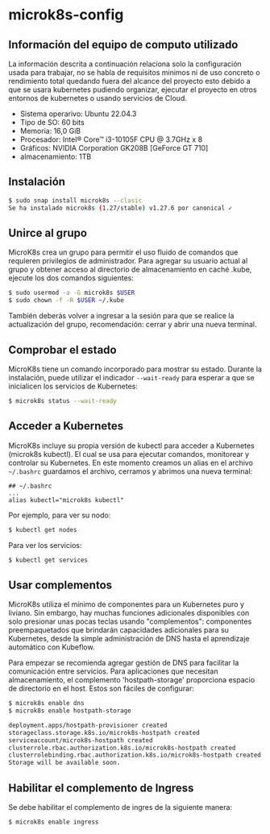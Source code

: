 # microk8s-config

## Información del equipo de computo utilizado

La información descrita a continuación relaciona solo la configuración usada para trabajar, no se habla de requisitos minimos ni de uso concreto o rendimiento total quedando fuera del alcance del proyecto esto debido a que se usara kubernetes pudiendo organizar, ejecutar el proyecto en otros entornos de kubernetes o usando servicios de Cloud.

- Sistema operarivo: Ubuntu 22.04.3
- Tipo de SO: 60 bits
- Memoria: 16,0 GiB
- Procesador: Intel® Core™ i3-10105F CPU @ 3.7GHz x 8
- Gráficos: NVIDIA Corporation GK208B [GeForce GT 710]
- almacenamiento: 1TB

## Instalación

```bash
$ sudo snap install microk8s --clasic
Se ha instalado microk8s (1.27/stable) v1.27.6 por canonical ✓
```

## Unirce al grupo

MicroK8s crea un grupo para permitir el uso fluido de comandos que requieren privilegios de administrador. Para agregar su usuario actual al grupo y obtener acceso al directorio de almacenamiento en caché .kube, ejecute los dos comandos siguientes:

```bash
$ sudo usermod -a -G microk8s $USER
$ sudo chown -f -R $USER ~/.kube
```

También deberás volver a ingresar a la sesión para que se realice la actualización del grupo, recomendación: cerrar y abrir una nueva terminal.

## Comprobar el estado

MicroK8s tiene un comando incorporado para mostrar su estado. Durante la instalación, puede utilizar el indicador ```--wait-ready``` para esperar a que se inicialicen los servicios de Kubernetes:

```bash
$ microk8s status --wait-ready
```

## Acceder a Kubernetes

MicroK8s incluye su propia versión de kubectl para acceder a Kubernetes (microk8s kubectl). El cual se usa para ejecutar comandos, monitorear y controlar su Kubernetes. 
En este momento creamos un alias en el archivo ```~/.bashrc``` guardamos el archivo, cerramos y abrimos una nueva terminal:

```text
## ~/.bashrc
...
alias kubectl="microk8s kubectl"
```

Por ejemplo, para ver su nodo:
```bash
$ kubectl get nodes
```

Para ver los servicios:
```bash
$ kubectl get services
```

## Usar complementos

MicroK8s utiliza el mínimo de componentes para un Kubernetes puro y liviano. Sin embargo, hay muchas funciones adicionales disponibles con solo presionar unas pocas teclas usando "complementos": componentes preempaquetados que brindarán capacidades adicionales para su Kubernetes, desde la simple administración de DNS hasta el aprendizaje automático con Kubeflow.

Para empezar se recomienda agregar gestión de DNS para facilitar la comunicación entre servicios. Para aplicaciones que necesitan almacenamiento, el complemento 'hostpath-storage' proporciona espacio de directorio en el host. Estos son fáciles de configurar:

```bash
$ microk8s enable dns
$ microk8s enable hostpath-storage
```

``` bash
deployment.apps/hostpath-provisioner created
storageclass.storage.k8s.io/microk8s-hostpath created
serviceaccount/microk8s-hostpath created
clusterrole.rbac.authorization.k8s.io/microk8s-hostpath created
clusterrolebinding.rbac.authorization.k8s.io/microk8s-hostpath created
Storage will be available soon.
```

## Habilitar el complemento de Ingress

Se debe habilitar el complemento de ingres de la siguiente manera:

```bash
$ microk8s enable ingress
```